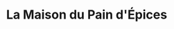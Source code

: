 ---
title: "La Maison du Pain d'Épices"
url: /saint-jean-de-matha/la-maison-du-pain-depices/
shop: pastry
---